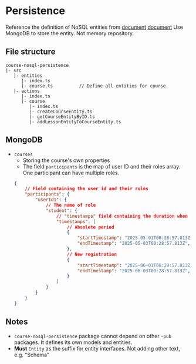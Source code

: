 
# Persistence

Reference the definition of NoSQL entities from [document](../../mongodb/index.md) [document](mdc:docs/mongodb/index.md)
Use MongoDB to store the entity. Not memory repository.

## File structure

```
course-nosql-persistence
|- src
   |- entities
      |- index.ts
      |- course.ts          // Define all entities for course
   |- actions
      |- index.ts
      |- course
         |- index.ts
         |- createCourseEntity.ts
         |- getCourseEntityByID.ts
         |- addLessonEntityToCourseEntity.ts
```

## MongoDB
- `courses`
    - Storing the course's own properties
    - The field `participants` is the map of user ID and their roles array. One participant can have multiple roles.
    ```json
    {
        // Field containing the user id and their roles
        "participants": {
            "userId1": {
                // The name of role
                "student": {
                    // "timestamps" field containing the duration when this role is valid
                    "timestamps": [
                        // Absolete period
                        {
                            "startTimestamp": "2025-05-01T00:28:57.813Z",
                            "endTimestamp": "2025-05-03T00:28:57.813Z",
                        },
                        // New registration
                        {
                            "startTimestamp": "2025-06-01T00:28:57.813Z",
                            "endTimestamp": "2025-06-03T00:28:57.813Z",
                        }
                    ]
                }
            }
        }
    }
    ```

## Notes
- `course-nosql-persistence` package cannot depend on other `-pub` packages. It defines its own models and entities.
- **Must** `Entity` as the suffix for entity interfaces. Not adding other text, e.g. "Schema"